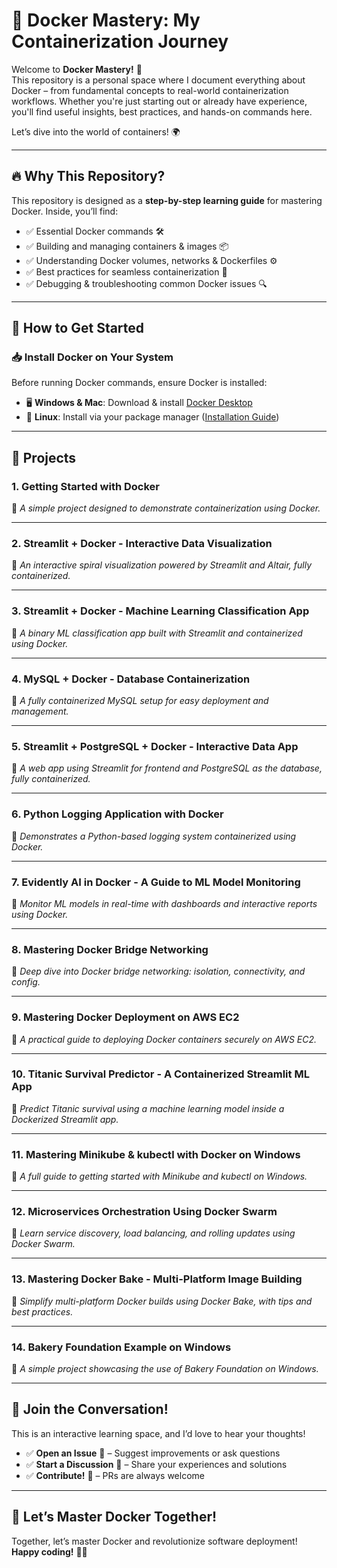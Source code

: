 # 🐳 Docker Mastery: My Containerization Journey

Welcome to **Docker Mastery!** 🚀  
This repository is a personal space where I document everything about Docker – from fundamental concepts to real-world containerization workflows. Whether you're just starting out or already have experience, you'll find useful insights, best practices, and hands-on commands here.

Let’s dive into the world of containers! 🌍

---

## 🔥 Why This Repository?

This repository is designed as a **step-by-step learning guide** for mastering Docker. Inside, you’ll find:

- ✅ Essential Docker commands 🛠️  
- ✅ Building and managing containers & images 📦  
- ✅ Understanding Docker volumes, networks & Dockerfiles ⚙️  
- ✅ Best practices for seamless containerization 🚢  
- ✅ Debugging & troubleshooting common Docker issues 🔍  

---

## 🎯 How to Get Started

### 📥 Install Docker on Your System

Before running Docker commands, ensure Docker is installed:

- 🖥️ **Windows & Mac**: Download & install [Docker Desktop](https://www.docker.com/products/docker-desktop/)
- 🐧 **Linux**: Install via your package manager ([Installation Guide](https://docs.docker.com/engine/install/))

---

## 🚀 Projects

### 1. **Getting Started with Docker**
📌 *A simple project designed to demonstrate containerization using Docker.*

---

### 2. **Streamlit + Docker - Interactive Data Visualization**
📌 *An interactive spiral visualization powered by Streamlit and Altair, fully containerized.*

---

### 3. **Streamlit + Docker - Machine Learning Classification App**
📌 *A binary ML classification app built with Streamlit and containerized using Docker.*

---

### 4. **MySQL + Docker - Database Containerization**
📌 *A fully containerized MySQL setup for easy deployment and management.*

---

### 5. **Streamlit + PostgreSQL + Docker - Interactive Data App**
📌 *A web app using Streamlit for frontend and PostgreSQL as the database, fully containerized.*

---

### 6. **Python Logging Application with Docker**
📌 *Demonstrates a Python-based logging system containerized using Docker.*

---

### 7. **Evidently AI in Docker - A Guide to ML Model Monitoring**
📌 *Monitor ML models in real-time with dashboards and interactive reports using Docker.*

---

### 8. **Mastering Docker Bridge Networking**
📌 *Deep dive into Docker bridge networking: isolation, connectivity, and config.*

---

### 9. **Mastering Docker Deployment on AWS EC2**
📌 *A practical guide to deploying Docker containers securely on AWS EC2.*

---

### 10. **Titanic Survival Predictor - A Containerized Streamlit ML App**
📌 *Predict Titanic survival using a machine learning model inside a Dockerized Streamlit app.*

---

### 11. **Mastering Minikube & kubectl with Docker on Windows**
📌 *A full guide to getting started with Minikube and kubectl on Windows.*

---

### 12. **Microservices Orchestration Using Docker Swarm**
📌 *Learn service discovery, load balancing, and rolling updates using Docker Swarm.*

---

### 13. **Mastering Docker Bake - Multi-Platform Image Building**
📌 *Simplify multi-platform Docker builds using Docker Bake, with tips and best practices.*

---

### 14. **Bakery Foundation Example on Windows**
📌 *A simple project showcasing the use of Bakery Foundation on Windows.*

---

## 🙌 Join the Conversation!

This is an interactive learning space, and I’d love to hear your thoughts!

- ✅ **Open an Issue** 📝 – Suggest improvements or ask questions  
- ✅ **Start a Discussion** 💬 – Share your experiences and solutions  
- ✅ **Contribute!** 🚀 – PRs are always welcome

---

## 🌊 Let’s Master Docker Together!

Together, let’s master Docker and revolutionize software deployment!  
**Happy coding!** 🚀🐳
